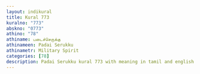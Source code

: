 ```yaml
---
layout: indikural
title: Kural 773
kuralno: "773"
abskno: "0773"
athino: "78"
athiname: படைச்செருக்கு
athinameen: Padai Serukku
athinametr: Military Spirit
categories: [78]
description: Padai Serukku kural 773 with meaning in tamil and english 
---
```


